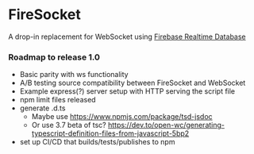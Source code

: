 # FireSocket

A drop-in replacement for WebSocket using [Firebase Realtime Database](https://firebase.google.com/docs/database)

### Roadmap to release 1.0
- Basic parity with ws functionality
- A/B testing source compatibility between FireSocket and WebSocket
- Example express(?) server setup with HTTP serving the script file
- npm limit files released
- generate .d.ts 
  - Maybe use https://www.npmjs.com/package/tsd-jsdoc
  - Or use 3.7 beta of tsc? https://dev.to/open-wc/generating-typescript-definition-files-from-javascript-5bp2
- set up CI/CD that builds/tests/publishes to npm
